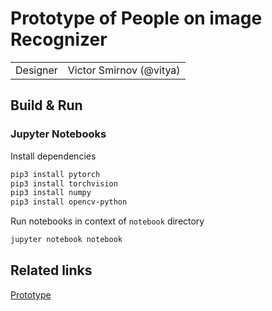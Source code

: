 # Prototype of People on image Recognizer

|          |                         |
| -------- | ----------------------- |
| Designer | Victor Smirnov (@vitya) |

## Build & Run

### Jupyter Notebooks
Install dependencies
```bash
pip3 install pytorch
pip3 install torchvision
pip3 install numpy
pip3 install opencv-python
```

Run notebooks in context of `notebook` directory
```bash
jupyter notebook notebook
```

## Related links
[Prototype](../../README.md)
